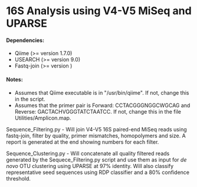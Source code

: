 # 16S Analysis using V4-V5 MiSeq and UPARSE

#### Dependencies:
* Qiime (>= version 1.7.0)
* USEARCH (>= version 9.0)
* Fastq-join (>= version )

#### Notes:
* Assumes that Qiime executable is in "/usr/bin/qiime". If not, change this in the script. 
* Assumes that the primer pair is Forward: CCTACGGGNGGCWGCAG and Reverse: GACTACHVGGGTATCTAATCC. 
If not, change this in the file Utilities/Amplicon.map. 

Sequence_Filtering.py - Will join V4-V5 16S paired-end MiSeq reads using fastq-join, filter by quality, primer mismatches, homopolymers and size. A report is generated at the end showing numbers for each filter. 

Sequence_Clustering.py - Will concatenate all quality filtered reads generated by the Sequece_Filtering.py script and use them as input for *de novo* OTU clustering using UPARSE at 97% identity. Will also classify representative seed sequences using RDP classifier and a 80% confidence threshold. 

